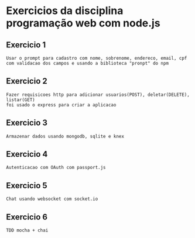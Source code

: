 # Exercicios da disciplina programação web com node.js

## Exercicio 1
	Usar o prompt para cadastro com nome, sobrenome, endereco, email, cpf
	com validacao dos campos e usando a biblioteca "pronpt" do npm 

## Exercicio 2
	Fazer requisicoes http para adicionar usuarios(POST), deletar(DELETE), listar(GET)
	foi usado o express para criar a aplicacao
	
## Exercicio 3
	Armazenar dados usando mongodb, sqlite e knex
	
## Exercicio 4
	Autenticacao com OAuth com passport.js

## Exercicio 5
	Chat usando websocket com socket.io
	
## Exercicio 6
	TDD mocha + chai